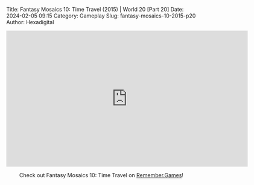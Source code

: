 Title: Fantasy Mosaics 10: Time Travel (2015) | World 20 [Part 20]
Date: 2024-02-05 09:15
Category: Gameplay
Slug: fantasy-mosaics-10-2015-p20
Author: Hexadigital

<center><iframe src="https://www.youtube.com/embed/aULKPlSGDD4?feature=oembed" allow="accelerometer; autoplay; encrypted-media; gyroscope; picture-in-picture" width="640" height="360" frameborder="0"></iframe>

Check out Fantasy Mosaics 10: Time Travel on [Remember.Games](https://remember.games/game/8060/fantasy-mosaics-10-time-travel/)!</center>